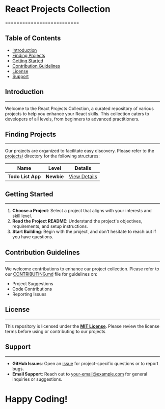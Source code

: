 # React Projects Collection
==========================

**Table of Contents**
-----------------

* [Introduction](#introduction)
* [Finding Projects](#finding-projects)
* [Getting Started](#getting-started)
* [Contribution Guidelines](#contribution-guidelines)
* [License](#license)
* [Support](#support)

## Introduction
------------

Welcome to the React Projects Collection, a curated repository of various projects to help you enhance your React skills. This collection caters to developers of all levels, from beginners to advanced practitioners.

## Finding Projects
-------------------

Our projects are organized to facilitate easy discovery. Please refer to the [projects/](projects/) directory for the following structures:

| **Name** | **Level** | **Details** |
| --- | --- | --- |
| **Todo List App** | **Newbie** | [View Details](projects/beginner//README.md) |


## Getting Started
-----------------

1. **Choose a Project**: Select a project that aligns with your interests and skill level.
2. **Read the Project README**: Understand the project's objectives, requirements, and setup instructions.
3. **Start Building**: Begin with the project, and don't hesitate to reach out if you have questions.

## Contribution Guidelines
-------------------------

We welcome contributions to enhance our project collection. Please refer to our [CONTRIBUTING.md](CONTRIBUTING.md) file for guidelines on:

* Project Suggestions
* Code Contributions
* Reporting Issues

## License
-------

This repository is licensed under the **[MIT License](LICENSE)**. Please review the license terms before using or contributing to our projects.

## Support
----------

* **GitHub Issues**: Open an [issue](https://github.com/your-username/awesome-projects-for-frontend-devs/issues) for project-specific questions or to report bugs.
* **Email Support**: Reach out to [your-email@example.com](mailto:rb3botsher@google.com) for general inquiries or suggestions.

**Happy Coding!**
==================
